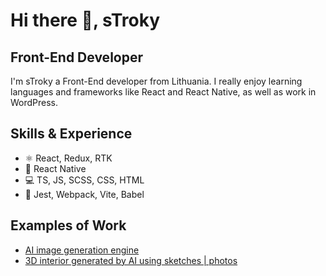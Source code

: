 # Hi there 👋, sTroky 
## Front-End Developer
I'm sTroky a Front-End developer from Lithuania. I really enjoy learning languages and frameworks like React and React Native, as well as work in WordPress.

## Skills & Experience
* ⚛️ React, Redux, RTK
* 📱 React Native
* 💻 TS, JS, SCSS, CSS, HTML
* 🔎 Jest, Webpack, Vite, Babel

## Examples of Work
* [AI image generation engine](https://vizart.ai/)
* [3D interior generated by AI using sketches | photos](https://easyroom.ai/)
